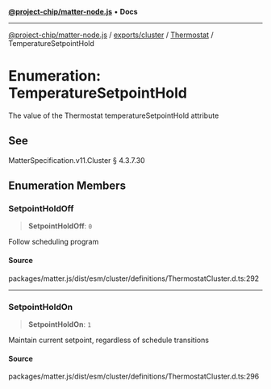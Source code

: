 [**@project-chip/matter-node.js**](../../../../../README.md) • **Docs**

***

[@project-chip/matter-node.js](../../../../../modules.md) / [exports/cluster](../../../README.md) / [Thermostat](../README.md) / TemperatureSetpointHold

# Enumeration: TemperatureSetpointHold

The value of the Thermostat temperatureSetpointHold attribute

## See

MatterSpecification.v11.Cluster § 4.3.7.30

## Enumeration Members

### SetpointHoldOff

> **SetpointHoldOff**: `0`

Follow scheduling program

#### Source

packages/matter.js/dist/esm/cluster/definitions/ThermostatCluster.d.ts:292

***

### SetpointHoldOn

> **SetpointHoldOn**: `1`

Maintain current setpoint, regardless of schedule transitions

#### Source

packages/matter.js/dist/esm/cluster/definitions/ThermostatCluster.d.ts:296
